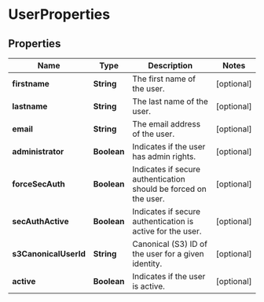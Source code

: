 

# UserProperties

## Properties

| Name | Type | Description | Notes |
| ------------ | ------------- | ------------- | ------------- |
| **firstname** | **String** | The first name of the user. |  [optional] |
| **lastname** | **String** | The last name of the user. |  [optional] |
| **email** | **String** | The email address of the user. |  [optional] |
| **administrator** | **Boolean** | Indicates if the user has admin rights. |  [optional] |
| **forceSecAuth** | **Boolean** | Indicates if secure authentication should be forced on the user. |  [optional] |
| **secAuthActive** | **Boolean** | Indicates if secure authentication is active for the user. |  [optional] |
| **s3CanonicalUserId** | **String** | Canonical (S3) ID of the user for a given identity. |  [optional] |
| **active** | **Boolean** | Indicates if the user is active. |  [optional] |


